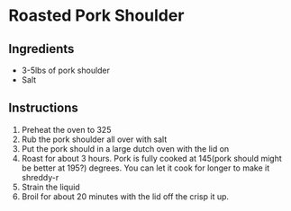 # Roasted Pork Shoulder

## Ingredients

* 3-5lbs of pork shoulder
* Salt

## Instructions

1. Preheat the oven to 325
1. Rub the pork shoulder all over with salt
1. Put the pork should in a large dutch oven with the lid on
1. Roast for about 3 hours. Pork is fully cooked at 145(pork should might be better at 195?) degrees. You can let it cook for longer to make it shreddy-r
1. Strain the liquid
1. Broil for about 20 minutes with the lid off the crisp it up.

